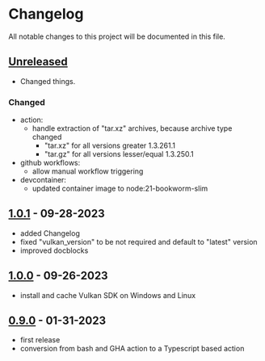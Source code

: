 # Changelog

All notable changes to this project will be documented in this file.

## [Unreleased]

- Changed things.

### Changed

- action:
  - handle extraction of "tar.xz" archives, because archive type changed
    - "tar.xz" for all versions greater      1.3.261.1
    - "tar.gz" for all versions lesser/equal 1.3.250.1
- github workflows:
  - allow manual workflow triggering
- devcontainer:
  - updated container image to node:21-bookworm-slim

## [1.0.1] - 09-28-2023

- added Changelog
- fixed "vulkan_version" to be not required and default to "latest" version
- improved docblocks

## [1.0.0] - 09-26-2023

- install and cache Vulkan SDK on Windows and Linux

## [0.9.0] - 01-31-2023

- first release
- conversion from bash and GHA action to a Typescript based action

<!-- Section for Reference Links -->

[Unreleased]: https://github.com/jakoch/install-vulkan-sdk-action/compare/v1.0.1...HEAD
[1.0.1]: https://github.com/jakoch/install-vulkan-sdk-action/compare/v1.0.0...v1.0.1
[1.0.0]: https://github.com/jakoch/install-vulkan-sdk-action/compare/v0.9.0...v1.0.0
[0.9.0]: https://github.com/jakoch/install-vulkan-sdk-action/releases/tag/v0.9.0
